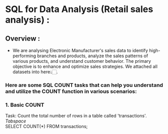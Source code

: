# SQL for Data Analysis (Retail sales analysis) :
## Overview :
- We are analysing Electronic Manufacturer's sales data to identify high-performing branches and products, analyze the sales patterns of various products, and understand customer behavior. The primary objective is to enhance and optimize sales strategies. We attached all datasets into here👆🏻.
### Here are some SQL COUNT tasks that can help you understand and utilize the COUNT function in various scenarios: 
### 1. Basic COUNT
Task: Count the total number of rows in a table called 'transactions'.
*Tabspace* <br>SELECT COUNT(*) FROM transactions;<br>
  


